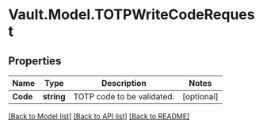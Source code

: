 # Vault.Model.TOTPWriteCodeRequest

## Properties

Name | Type | Description | Notes
------------ | ------------- | ------------- | -------------
**Code** | **string** | TOTP code to be validated. | [optional] 

[[Back to Model list]](../README.md#documentation-for-models) [[Back to API list]](../README.md#documentation-for-api-endpoints) [[Back to README]](../README.md)

